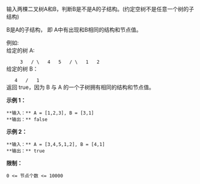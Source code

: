 输入两棵二叉树A和B，判断B是不是A的子结构。(约定空树不是任意一个树的子结构)

B是A的子结构， 即 A中有出现和B相同的结构和节点值。

例如:  
给定的树 A:

`     3  
    / \  
   4   5  
  / \  
 1   2`  
给定的树 B：

`   4  
  /  
 1`  
返回 true，因为 B 与 A 的一个子树拥有相同的结构和节点值。

**示例 1：**

    
    
    **输入：** A = [1,2,3], B = [3,1]
    **输出：** false
    

**示例 2：**

    
    
    **输入：** A = [3,4,5,1,2], B = [4,1]
    **输出：** true

**限制：**

`0 <= 节点个数 <= 10000`

